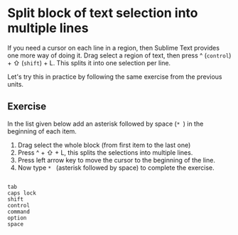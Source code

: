 Split block of text selection into multiple lines
==================================================

If you need a cursor on each line in a region, then Sublime Text provides one
more way of doing it. Drag select a region of text, then press ^ (`control`) +
⇧ (`shift`) + L. This splits it into one selection per line.

Let's try this in practice by following the same exercise from the previous
units.

Exercise
---------

In the list given below add an asterisk followed by space (`* `) in the beginning of each item. 

1. Drag select the whole block (from first item to the last one)
2. Press ^ + ⇧ + L, this splits the selections into multiple lines.
3. Press left arrow key to move the cursor to the beginning of the line.
4. Now type `* ` (asterisk followed by space) to complete the exercise.


```

tab
caps lock
shift
control
command
option
space

```